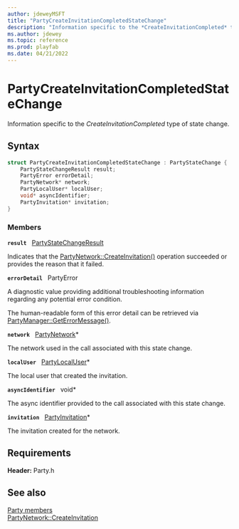```yaml
---
author: jdeweyMSFT
title: "PartyCreateInvitationCompletedStateChange"
description: "Information specific to the *CreateInvitationCompleted* type of state change."
ms.author: jdewey
ms.topic: reference
ms.prod: playfab
ms.date: 04/21/2022
---
```


# PartyCreateInvitationCompletedStateChange  

Information specific to the *CreateInvitationCompleted* type of state change.  

## Syntax  
  
```cpp
struct PartyCreateInvitationCompletedStateChange : PartyStateChange {  
    PartyStateChangeResult result;  
    PartyError errorDetail;  
    PartyNetwork* network;  
    PartyLocalUser* localUser;  
    void* asyncIdentifier;  
    PartyInvitation* invitation;  
}  
```
  
### Members  
  
**`result`** &nbsp; [PartyStateChangeResult](../enums/partystatechangeresult.md)  
  
Indicates that the [PartyNetwork::CreateInvitation()](../classes/PartyNetwork/methods/partynetwork_createinvitation.md) operation succeeded or provides the reason that it failed.
  
**`errorDetail`** &nbsp; PartyError  
  
A diagnostic value providing additional troubleshooting information regarding any potential error condition.
  
The human-readable form of this error detail can be retrieved via [PartyManager::GetErrorMessage()](../classes/PartyManager/methods/partymanager_geterrormessage.md).
  
**`network`** &nbsp; [PartyNetwork](../classes/PartyNetwork/partynetwork.md)*  
  
The network used in the call associated with this state change.
  
**`localUser`** &nbsp; [PartyLocalUser](../classes/PartyLocalUser/partylocaluser.md)*  
  
The local user that created the invitation.
  
**`asyncIdentifier`** &nbsp; void*  
  
The async identifier provided to the call associated with this state change.
  
**`invitation`** &nbsp; [PartyInvitation](../classes/PartyInvitation/partyinvitation.md)*  
  
The invitation created for the network.
  
  
## Requirements  
  
**Header:** Party.h
  
## See also  
[Party members](../party_members.md)  
[PartyNetwork::CreateInvitation](../classes/PartyNetwork/methods/partynetwork_createinvitation.md)
  
  
